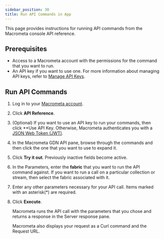 ```yaml
---
sidebar_position: 30
title: Run API Commands in App
---
```


This page provides instructions for running API commands from the Macrometa console API reference.

## Prerequisites

- Access to a Macrometa account with the permissions for the command that you want to run.
- An API key if you want to use one. For more information about managing API keys, refer to [Manage API Keys](../account-management/api-keys/index.md).

## Run API Commands

1. Log in to your [Macrometa account](https://auth-play.macrometa.io/).
1. Click **API Reference**.
1. (Optional) If you want to use an API key to run your commands, then click **Use API Key. Otherwise, Macrometa authenticates you with a [JSON Web Token (JWT)](../account-management/auth/jwts).
1. In the Macrometa GDN API pane, browse through the commands and then click the one that you want to use to expand it.
1. Click **Try it out**. Previously inactive fields become active.
1. In the Parameters, enter the **fabric** that you want to run the API command against. If you want to run a call on a particular collection or stream, then select the fabric associated with it.
1. Enter any other parameters necessary for your API call. Items marked with an asterisk(*) are required.
1. Click **Execute**.

   Macrometa runs the API call with the parameters that you chose and returns a response in the Server response pane.

   Macrometa also displays your request as a Curl command and the Request URL.
